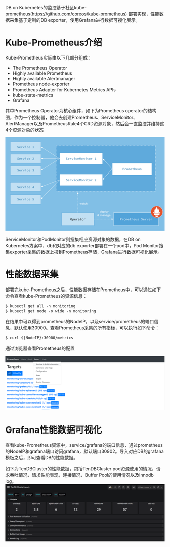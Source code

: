 DB on Kubernetes的监控基于社区kube-prometheus(https://github.com/coreos/kube-prometheus) 部署实现，性能数据采集基于定制的DB exporter，使用Grafana进行数据可视化展示。

# Kube-Prometheus介绍
Kube-Prometheus实际由以下几部分组成：
* The Prometheus Operator
* Highly available Prometheus
* Highly available Alertmanager
* Prometheus node-exporter
* Prometheus Adapter for Kubernetes Metrics APIs
* kube-state-metrics
* Grafana

其中Prometheus Operator为核心组件，如下为Prometheus operator的结构图，作为一个控制器，他会去创建Prometheus、ServiceMonitor、AlertManager以及PrometheusRule4个CRD资源对象，然后会一直监控并维持这4个资源对象的状态

![pic](../pic/kube-prometheus-arch.png)

ServiceMonitor和PodMonitor则搜集相应资源对象的数据，在DB on Kubernetes方案中，db和对应的db exporter部署在一个pod中，Pod Monitor搜集exporter采集的数据上报到Prometheus存储，Grafana进行数据可视化展示。

# 性能数据采集
部署完kube-Prometheus之后，性能数据存储在Prometheus中，可以通过如下命令查看kube-Prometheus的资源信息：
```
$ kubectl get all -n monitoring
$ kubectl get node -o wide -n monitoring
```
在结果中可以得到prometheus的NodeIP，以及service/prometheus的端口信息，默认使用30900。查看Prometheus采集的所有指标，可以执行如下命令：
```
$ curl ${NodeIP}:30900/metrics
```
通过浏览器查看Prometheus的配置

![pic](../pic/kube-prometheus-targets.png)

# Grafana性能数据可视化
查看kube-Prometheus资源中，service/grafana的端口信息，通过prometheus的NodeIP和grafana端口访问grafana，默认端口30902。导入对应DB的grafana模板之后，即可查看DB的性能数据。

如下为TenDBCluster的性能数据，包括TenDBCluster pod资源使用的情况，请求吞吐情况，请求性能表现，连接情况，Buffer Pool的使用情况以及Innodb log。
![pic](../pic/kube-grafana-tendbcluster.png)

